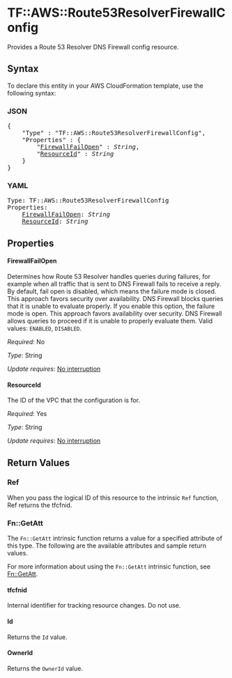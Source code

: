 # TF::AWS::Route53ResolverFirewallConfig

Provides a Route 53 Resolver DNS Firewall config resource.

## Syntax

To declare this entity in your AWS CloudFormation template, use the following syntax:

### JSON

<pre>
{
    "Type" : "TF::AWS::Route53ResolverFirewallConfig",
    "Properties" : {
        "<a href="#firewallfailopen" title="FirewallFailOpen">FirewallFailOpen</a>" : <i>String</i>,
        "<a href="#resourceid" title="ResourceId">ResourceId</a>" : <i>String</i>
    }
}
</pre>

### YAML

<pre>
Type: TF::AWS::Route53ResolverFirewallConfig
Properties:
    <a href="#firewallfailopen" title="FirewallFailOpen">FirewallFailOpen</a>: <i>String</i>
    <a href="#resourceid" title="ResourceId">ResourceId</a>: <i>String</i>
</pre>

## Properties

#### FirewallFailOpen

Determines how Route 53 Resolver handles queries during failures, for example when all traffic that is sent to DNS Firewall fails to receive a reply. By default, fail open is disabled, which means the failure mode is closed. This approach favors security over availability. DNS Firewall blocks queries that it is unable to evaluate properly. If you enable this option, the failure mode is open. This approach favors availability over security. DNS Firewall allows queries to proceed if it is unable to properly evaluate them. Valid values: `ENABLED`, `DISABLED`.

_Required_: No

_Type_: String

_Update requires_: [No interruption](https://docs.aws.amazon.com/AWSCloudFormation/latest/UserGuide/using-cfn-updating-stacks-update-behaviors.html#update-no-interrupt)

#### ResourceId

The ID of the VPC that the configuration is for.

_Required_: Yes

_Type_: String

_Update requires_: [No interruption](https://docs.aws.amazon.com/AWSCloudFormation/latest/UserGuide/using-cfn-updating-stacks-update-behaviors.html#update-no-interrupt)

## Return Values

### Ref

When you pass the logical ID of this resource to the intrinsic `Ref` function, Ref returns the tfcfnid.

### Fn::GetAtt

The `Fn::GetAtt` intrinsic function returns a value for a specified attribute of this type. The following are the available attributes and sample return values.

For more information about using the `Fn::GetAtt` intrinsic function, see [Fn::GetAtt](https://docs.aws.amazon.com/AWSCloudFormation/latest/UserGuide/intrinsic-function-reference-getatt.html).

#### tfcfnid

Internal identifier for tracking resource changes. Do not use.

#### Id

Returns the <code>Id</code> value.

#### OwnerId

Returns the <code>OwnerId</code> value.

